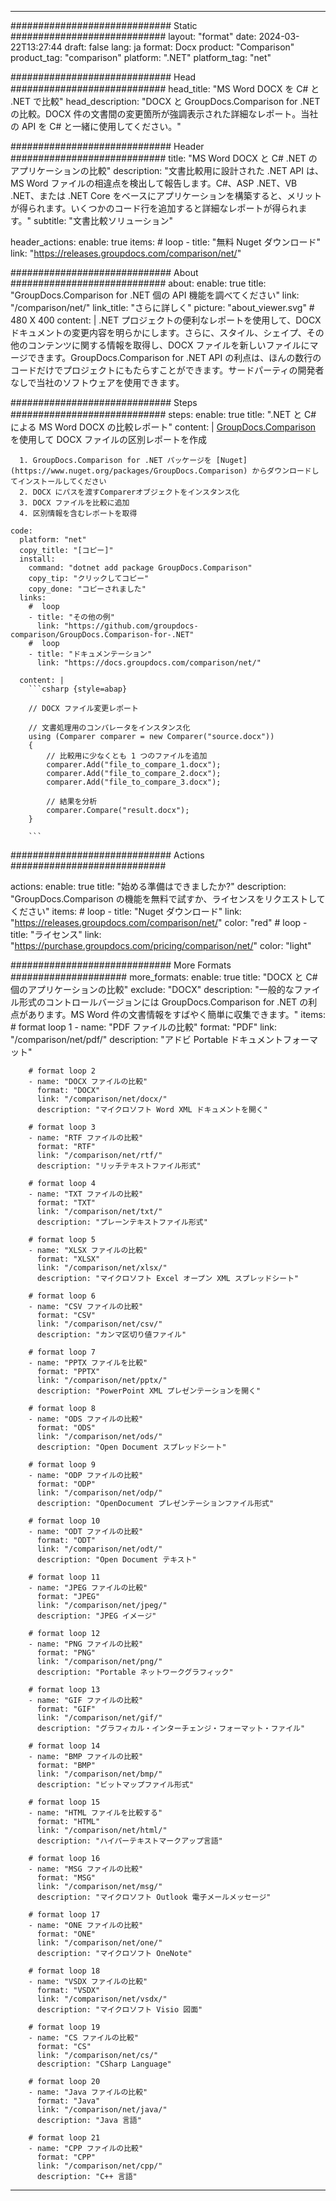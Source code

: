 
---
############################# Static ############################
layout: "format"
date:  2024-03-22T13:27:44
draft: false
lang: ja
format: Docx
product: "Comparison"
product_tag: "comparison"
platform: ".NET"
platform_tag: "net"

############################# Head ############################
head_title: "MS Word DOCX を C# と .NET で比較"
head_description: "DOCX と GroupDocs.Comparison for .NET の比較。DOCX 件の文書間の変更箇所が強調表示された詳細なレポート。当社の API を C# と一緒に使用してください。"

############################# Header ############################
title: "MS Word DOCX と C# .NET のアプリケーションの比較" 
description: "文書比較用に設計された .NET API は、MS Word ファイルの相違点を検出して報告します。C#、ASP .NET、VB .NET、または .NET Core をベースにアプリケーションを構築すると、メリットが得られます。いくつかのコード行を追加すると詳細なレポートが得られます。"
subtitle: "文書比較ソリューション" 

header_actions:
  enable: true
  items:
    #  loop
    - title: "無料 Nuget ダウンロード"
      link: "https://releases.groupdocs.com/comparison/net/"
      
############################# About ############################
about:
    enable: true
    title: "GroupDocs.Comparison for .NET 個の API 機能を調べてください"
    link: "/comparison/net/"
    link_title: "さらに詳しく"
    picture: "about_viewer.svg" # 480 X 400
    content: |
       .NET プロジェクトの便利なレポートを使用して、DOCX ドキュメントの変更内容を明らかにします。さらに、スタイル、シェイプ、その他のコンテンツに関する情報を取得し、DOCX ファイルを新しいファイルにマージできます。GroupDocs.Comparison for .NET API の利点は、ほんの数行のコードだけでプロジェクトにもたらすことができます。サードパーティの開発者なしで当社のソフトウェアを使用できます。

############################# Steps ############################
steps:
    enable: true
    title: ".NET と C# による MS Word DOCX の比較レポート"
    content: |
      [GroupDocs.Comparison](https://products.groupdocs.com/comparison/net/) を使用して DOCX ファイルの区別レポートを作成
      
      1. GroupDocs.Comparison for .NET パッケージを [Nuget](https://www.nuget.org/packages/GroupDocs.Comparison) からダウンロードしてインストールしてください
      2. DOCX にパスを渡すComparerオブジェクトをインスタンス化
      3. DOCX ファイルを比較に追加
      4. 区別情報を含むレポートを取得
   
    code:
      platform: "net"
      copy_title: "[コピー]"
      install:
        command: "dotnet add package GroupDocs.Comparison"
        copy_tip: "クリックしてコピー"
        copy_done: "コピーされました"
      links:
        #  loop
        - title: "その他の例"
          link: "https://github.com/groupdocs-comparison/GroupDocs.Comparison-for-.NET"
        #  loop
        - title: "ドキュメンテーション"
          link: "https://docs.groupdocs.com/comparison/net/"
          
      content: |
        ```csharp {style=abap}

        // DOCX ファイル変更レポート

        // 文書処理用のコンパレータをインスタンス化
        using (Comparer comparer = new Comparer("source.docx"))
        {
            // 比較用に少なくとも 1 つのファイルを追加
        	comparer.Add("file_to_compare_1.docx");
            comparer.Add("file_to_compare_2.docx");
            comparer.Add("file_to_compare_3.docx");

            // 結果を分析
            comparer.Compare("result.docx"); 
        }
        
        ```            

############################# Actions ############################

actions:
  enable: true
  title: "始める準備はできましたか?"
  description: "GroupDocs.Comparison の機能を無料で試すか、ライセンスをリクエストしてください"
  items:
    #  loop
    - title: "Nuget ダウンロード"
      link: "https://releases.groupdocs.com/comparison/net/"
      color: "red"
        #  loop
    - title: "ライセンス"
      link: "https://purchase.groupdocs.com/pricing/comparison/net/"
      color: "light"


############################# More Formats #####################
more_formats:
    enable: true
    title: "DOCX と C# 個のアプリケーションの比較"
    exclude: "DOCX"
    description: "一般的なファイル形式のコントロールバージョンには GroupDocs.Comparison for .NET の利点があります。MS Word 件の文書情報をすばやく簡単に収集できます。"
    items: 
        # format loop 1
        - name: "PDF ファイルの比較"
          format: "PDF"
          link: "/comparison/net/pdf/"
          description: "アドビ Portable ドキュメントフォーマット"

        # format loop 2
        - name: "DOCX ファイルの比較"
          format: "DOCX"
          link: "/comparison/net/docx/"
          description: "マイクロソフト Word XML ドキュメントを開く"

        # format loop 3
        - name: "RTF ファイルの比較"
          format: "RTF"
          link: "/comparison/net/rtf/"
          description: "リッチテキストファイル形式"

        # format loop 4
        - name: "TXT ファイルの比較"
          format: "TXT"
          link: "/comparison/net/txt/"
          description: "プレーンテキストファイル形式"

        # format loop 5
        - name: "XLSX ファイルの比較"
          format: "XLSX"
          link: "/comparison/net/xlsx/"
          description: "マイクロソフト Excel オープン XML スプレッドシート"

        # format loop 6
        - name: "CSV ファイルの比較"
          format: "CSV"
          link: "/comparison/net/csv/"
          description: "カンマ区切り値ファイル"

        # format loop 7
        - name: "PPTX ファイルを比較"
          format: "PPTX"
          link: "/comparison/net/pptx/"
          description: "PowerPoint XML プレゼンテーションを開く"

        # format loop 8
        - name: "ODS ファイルの比較"
          format: "ODS"
          link: "/comparison/net/ods/"
          description: "Open Document スプレッドシート"

        # format loop 9
        - name: "ODP ファイルの比較"
          format: "ODP"
          link: "/comparison/net/odp/"
          description: "OpenDocument プレゼンテーションファイル形式"

        # format loop 10
        - name: "ODT ファイルの比較"
          format: "ODT"
          link: "/comparison/net/odt/"
          description: "Open Document テキスト"

        # format loop 11
        - name: "JPEG ファイルの比較"
          format: "JPEG"
          link: "/comparison/net/jpeg/"
          description: "JPEG イメージ"

        # format loop 12
        - name: "PNG ファイルの比較"
          format: "PNG"
          link: "/comparison/net/png/"
          description: "Portable ネットワークグラフィック"

        # format loop 13
        - name: "GIF ファイルの比較"
          format: "GIF"
          link: "/comparison/net/gif/"
          description: "グラフィカル・インターチェンジ・フォーマット・ファイル"

        # format loop 14
        - name: "BMP ファイルの比較"
          format: "BMP"
          link: "/comparison/net/bmp/"
          description: "ビットマップファイル形式"

        # format loop 15
        - name: "HTML ファイルを比較する"
          format: "HTML"
          link: "/comparison/net/html/"
          description: "ハイパーテキストマークアップ言語"

        # format loop 16
        - name: "MSG ファイルの比較"
          format: "MSG"
          link: "/comparison/net/msg/"
          description: "マイクロソフト Outlook 電子メールメッセージ"

        # format loop 17
        - name: "ONE ファイルの比較"
          format: "ONE"
          link: "/comparison/net/one/"
          description: "マイクロソフト OneNote"

        # format loop 18
        - name: "VSDX ファイルの比較"
          format: "VSDX"
          link: "/comparison/net/vsdx/"
          description: "マイクロソフト Visio 図面"

        # format loop 19
        - name: "CS ファイルの比較"
          format: "CS"
          link: "/comparison/net/cs/"
          description: "CSharp Language"

        # format loop 20
        - name: "Java ファイルの比較"
          format: "Java"
          link: "/comparison/net/java/"
          description: "Java 言語"
          
        # format loop 21
        - name: "CPP ファイルの比較"
          format: "CPP"
          link: "/comparison/net/cpp/"
          description: "C++ 言語"
---